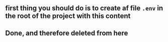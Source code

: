 ## first thing you should do is to create af file `.env` in the root of the project with this content
## Done, and therefore deleted from here